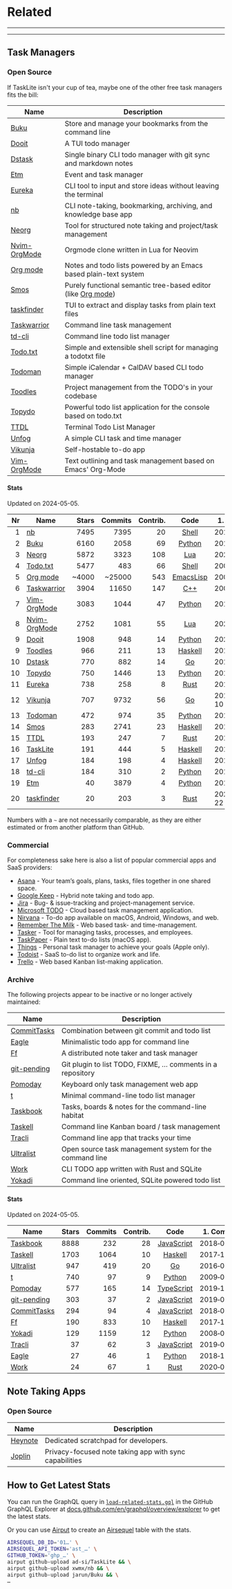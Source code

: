 # Related

---
<!-- toc -->
---


## Task Managers

### Open Source

If TaskLite isn't your cup of tea, maybe one of the other free task managers
fits the bill:

Name          | Description
--------------|-----------------------------------------------------------------
[Buku]        | Store and manage your bookmarks from the command line
[Dooit]       | A TUI todo manager
[Dstask]      | Single binary CLI todo manager with git sync and markdown notes
[Etm]         | Event and task manager
[Eureka]      | CLI tool to input and store ideas without leaving the terminal
[nb]          | CLI note-taking, bookmarking, archiving, and knowledge base app
[Neorg]       | Tool for structured note taking and project/task management
[Nvim-OrgMode]| Orgmode clone written in Lua for Neovim
[Org mode]    | Notes and todo lists powered by an Emacs based plain-text system
[Smos]        | Purely functional semantic tree-based editor (like [Org mode])
[taskfinder]  | TUI to extract and display tasks from plain text files
[Taskwarrior] | Command line task management
[td-cli]      | Command line todo list manager
[Todo.txt]    | Simple and extensible shell script for managing a todotxt file
[Todoman]     | Simple iCalendar + CalDAV based CLI todo manager
[Toodles]     | Project management from the TODO's in your codebase
[Topydo]      | Powerful todo list application for the console based on todo.txt
[TTDL]        | Terminal Todo List Manager
[Unfog]       | A simple CLI task and time manager
[Vikunja]     | Self-hostable to-do app
[Vim-OrgMode] | Text outlining and task management based on Emacs' Org-Mode


#### Stats

Updated on 2024-05-05.

<!-- Uses non breaking hyphens for date hyphens -->

Nr|Name          |Stars|Commits|Contrib.| Code             | 1. Commit
-:|--------------|----:|------:|-------:|:----------------:|----------
 1|[nb]          | 7495|   7395|     20 |[Shell][nb]       |2014‑11‑12
 2|[Buku]        | 6160|   2058|     69 |[Python][Buku]    |2015‑11‑02
 3|[Neorg]       | 5872|   3323|    108 |[Lua][Neorg]      |2021‑04‑11
 4|[Todo.txt]    | 5477|    483|     66 |[Shell][TtxtGH]   |2009‑03‑05
 5|[Org mode]    |~4000| ~25000|    543 |[EmacsLisp][OmC]  |2003‑01‑01
 6|[Taskwarrior] | 3904|  11650|    147 |[C++][TwGH]       |2008‑04‑19
 7|[Vim-OrgMode] | 3083|   1044|     47 |[Python][VomGH]   |2010‑10‑09
 8|[Nvim-OrgMode]| 2752|   1081|     55 |[Lua][NvomGH]     |2021‑05‑13
 9|[Dooit]       | 1908|    948|     14 |[Python][Dooit]   |2022‑04‑17
 9|[Toodles]     |  966|    211|     13 |[Haskell][TooGH]  |2018‑09‑04
10|[Dstask]      |  770|    882|     14 |[Go][Dstask]      |2018‑12‑08
10|[Topydo]      |  750|   1446|     13 |[Python][Topydo]  |2014‑10‑19
11|[Eureka]      |  738|    258|      8 |[Rust][Eureka]    |2017‑11‑20
12|[Vikunja]     |  707|   9732|     56 |[Go][VikGH]       |2018-06-10
13|[Todoman]     |  472|    974|     35 |[Python][TmGH]    |2015‑03‑29
14|[Smos]        |  283|   2741|     23 |[Haskell][SmosGH] |2018‑07‑29
15|[TTDL]        |  193|    247|      7 |[Rust][TTDL]      |2018‑12‑30
16|[TaskLite]    |  191|    444|      5 |[Haskell][TLGH]   |2018‑06‑04
17|[Unfog]       |  184|    198|      4 |[Haskell][Unfog]  |2019‑10‑22
18|[td-cli]      |  184|    310|      2 |[Python][td-cli]  |2018‑06‑03
19|[Etm]         |   40|   3879|      4 |[Python][Etm]     |2017‑09‑02
20|[taskfinder]  |   20|    203|      3 |[Rust][taskfinder]|2023-12-22

Numbers with a `~` are not necessarily comparable,
as they are either estimated or from another platform than GitHub.


### Commercial

For completeness sake here is also a list of popular commercial apps
and SaaS providers:

- [Asana] - Your team’s goals, plans, tasks, files together in one shared space.
- [Google Keep] - Hybrid note taking and todo app.
- [Jira] - Bug- & issue-tracking and project-management service.
- [Microsoft TODO] - Cloud based task management application.
- [Nirvana] - To-do app available on macOS, Android, Windows, and web.
- [Remember The Milk] - Web based task- and time-management.
- [Tasker] - Tool for managing tasks, processes, and employees.
- [TaskPaper] - Plain text to-do lists (macOS app).
- [Things] - Personal task manager to achieve your goals (Apple only).
- [Todoist] - SaaS to-do list to organize work and life.
- [Trello] - Web based Kanban list-making application.

[Asana]: https://asana.com
[Google Keep]: https://keep.google.com
[Jira]: https://www.atlassian.com/software/jira
[Microsoft TODO]: https://to-do.microsoft.com
[Nirvana]: https://nirvanahq.com/
[Remember The Milk]: https://rememberthemilk.com
[Tasker]: https://www.taskertools.com
[TaskPaper]: https://www.taskpaper.com
[Things]: https://culturedcode.com/things/
[Todoist]: https://todoist.com
[Trello]: https://trello.com


### Archive

The following projects appear to be inactive or no longer actively maintained:

Name          | Description
--------------|-----------------------------------------------------------------
[CommitTasks] | Combination between git commit and todo list
[Eagle]       | Minimalistic todo app for command line
[Ff]          | A distributed note taker and task manager
[git-pending] | Git plugin to list TODO, FIXME, … comments in a repository
[Pomoday]     | Keyboard only task management web app
[t]           | Minimal command-line todo list manager
[Taskbook]    | Tasks, boards & notes for the command-line habitat
[Taskell]     | Command line Kanban board / task management
[Tracli]      | Command line app that tracks your time
[Ultralist]   | Open source task management system for the command line
[Work]        | CLI TODO app written with Rust and SQLite
[Yokadi]      | Command line oriented, SQLite powered todo list


#### Stats

Updated on 2024-05-05.

Name         |Stars|Commits|Contrib.| Code             | 1. Commit
-------------|----:|------:|-------:|:----------------:|----------
[Taskbook]   | 8888|    232|     28 |[JavaScript][TbGH]|2018‑02‑12
[Taskell]    | 1703|   1064|     10 |[Haskell][TllGH]  |2017‑11‑15
[Ultralist]  |  947|    419|     20 |[Go][UlGH]        |2016‑04‑23
[t]          |  740|     97|      9 |[Python][t]       |2009‑08‑26
[Pomoday]    |  577|    165|     14 |[TypeScript][PGH] |2019‑10‑24
[git-pending]|  303|     37|      2 |[JavaScript][gpGH]|2019‑06‑17
[CommitTasks]|  294|     94|      4 |[JavaScript][CTGH]|2018‑08‑17
[Ff]         |  190|    833|     10 |[Haskell][Ff]     |2017‑12‑29
[Yokadi]     |  129|   1159|     12 |[Python][YGH]     |2008‑08‑24
[Tracli]     |   37|     62|      3 |[JavaScript][TrGH]|2019‑07‑15
[Eagle]      |   27|     46|      1 |[Python][Eagle]   |2018‑10‑28
[Work]       |   24|     67|      1 |[Rust][Work]      |2020‑07‑15


[Buku]: https://github.com/jarun/Buku

[CommitTasks]: https://github.com/ZeroX-DG/CommitTasks
[CTGH]: https://github.com/ZeroX-DG/CommitTasks

[Dooit]: https://github.com/kraanzu/dooit

[Dstask]: https://github.com/naggie/dstask

[Eagle]: https://github.com/im-n1/eagle

[Etm]: https://github.com/dagraham/etm-dgraham

[Eureka]: https://github.com/simeg/eureka

[Ff]: https://github.com/ff-notes/ff

[git-pending]: https://github.com/kamranahmedse/git-pending
[gpGH]: https://github.com/kamranahmedse/git-pending

[nb]: https://github.com/xwmx/nb

[Neorg]: https://github.com/nvim-neorg/neorg

[Nvim-OrgMode]: https://nvim-orgmode.github.io/
[NvomGH]: https://github.com/nvim-orgmode/orgmode

[Org mode]: https://orgmode.org
[OmC]: https://git.sr.ht/~bzg/org-mode

[Pomoday]: https://pomoday.app/
[PGH]: https://github.com/huytd/pomoday-v2

[Smos]: https://smos.cs-syd.eu
[SmosGH]: https://github.com/NorfairKing/smos

[t]: https://github.com/sjl/t

[Taskbook]: https://github.com/klauscfhq/taskbook
[TbGH]: https://github.com/klauscfhq/taskbook

[Taskell]: https://taskell.app
[TllGH]: https://github.com/smallhadroncollider/taskell

[TaskLite]: https://tasklite.org
[TLGH]: https://github.com/ad-si/TaskLite

[taskfinder]: https://codeberg.org/kdwarn/taskfinder

[Taskwarrior]: https://taskwarrior.org
[TwGH]: https://github.com/GothenburgBitFactory/taskwarrior

[td-cli]: https://github.com/darrikonn/td-cli

[Todo.txt]: http://todotxt.org/
[TtxtGH]: https://github.com/todotxt/todo.txt-cli

[Todoman]: https://todoman.readthedocs.io
[TmGH]: https://github.com/pimutils/todoman

[Toodles]: https://github.com/aviaviavi/toodles
[TooGH]: https://github.com/aviaviavi/toodles

[Topydo]: https://github.com/topydo/topydo

[Tracli]: https://github.com/ridvankaradag/tracli-terminal
[TrGH]: https://github.com/ridvankaradag/tracli-terminal

[TTDL]: https://github.com/VladimirMarkelov/ttdl

[Ultralist]: https://ultralist.io
[UlGH]: https://github.com/ultralist/ultralist

[Unfog]: https://github.com/unfog-io/unfog-cli

[Vikunja]: https://vikunja.io/
[VikGH]: https://github.com/go-vikunja/vikunja

[Vim-OrgMode]: https://github.com/jceb/vim-orgmode
[VomGH]: https://github.com/jceb/vim-orgmode

[Work]: https://github.com/g-w1/work

[Yokadi]: https://yokadi.github.io/
[YGH]: https://github.com/agateau/yokadi



## Note Taking Apps

### Open Source

Name          | Description
--------------|-----------------------------------------------------------------
[Heynote]     | Dedicated scratchpad for developers.
[Joplin]      | Privacy-focused note taking app with sync capabilities

[Heynote]: https://heynote.com/
[Joplin]: https://joplinapp.org/


## How to Get Latest Stats

You can run the GraphQL query in
[`load-related-stats.gql`](load-related-stats.gql`)
in the GitHub GraphQL Explorer at
[docs.github.com/en/graphql/overview/explorer](
  https://docs.github.com/en/graphql/overview/explorer)
to get the latest stats.

Or you can use [Airput](https://github.com/Airsequel/Airput)
to create an [Airsequel](https://www.airsequel.com) table with the stats.

```sh
AIRSEQUEL_DB_ID='01…' \
AIRSEQUEL_API_TOKEN='ast_…' \
GITHUB_TOKEN='ghp_…' \
airput github-upload ad-si/TaskLite && \
airput github-upload xwmx/nb && \
airput github-upload jarun/Buku && \
…
```
